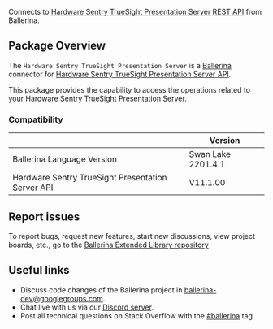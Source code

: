 Connects to [Hardware Sentry TrueSight Presentation Server REST API](https://docs.bmc.com/docs/display/tsps107/Getting+started) from Ballerina.

## Package Overview
The `Hardware Sentry TrueSight Presentation Server` is a [Ballerina](https://ballerina.io/) connector for [Hardware Sentry TrueSight Presentation Server API](https://docs.bmc.com/docs/display/tsps107/Developing).  

This package provides the capability to access the operations related to your Hardware Sentry TrueSight Presentation Server.

### Compatibility
|                                                   | Version               |
|---------------------------------------------------|-----------------------|
| Ballerina Language Version                        | Swan Lake 2201.4.1      |
| Hardware Sentry TrueSight Presentation Server API | V11.1.00              |

## Report issues
To report bugs, request new features, start new discussions, view project boards, etc., go to the [Ballerina Extended Library repository](https://github.com/ballerina-platform/ballerina-extended-library)

## Useful links
- Discuss code changes of the Ballerina project in [ballerina-dev@googlegroups.com](mailto:ballerina-dev@googlegroups.com).
- Chat live with us via our [Discord server](https://discord.gg/ballerinalang).
- Post all technical questions on Stack Overflow with the [#ballerina](https://stackoverflow.com/questions/tagged/ballerina) tag
